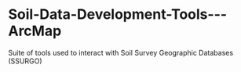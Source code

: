 # Soil-Data-Development-Tools---ArcMap
Suite of tools used to interact with Soil Survey Geographic Databases (SSURGO)
